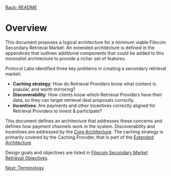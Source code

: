 [Back: README](../README.md)

# Overview

This document proposes a logical architecture for a minimum viable Filecoin Secondary Retrieval Market. An extended architecture is defined in the appendices that outlines additional components that could be added to this minimalist architecture to provide a richer set of features.

Protocol Labs identified three key problems in creating a secondary retrieval market:

* **Caching strategy**: How do Retrieval Providers know what content is popular, and worth mirroring?
* **Discoverability**: How clients know which Retrieval Providers have their data, so they can target retrieval deal proposals correctly.
* **Incentives**: Are payments and other incentives correctly aligned for Retrieval Providers  to invest & participate?

This document defines an architecture that addresses these concerns and defines how payment channels work in the system. Discoverability and Incentives are addressed by the [Core Architecture](TODO). The caching strategy is primarily covered by the Caching Provider, that is part of the [Extended Architecture](TODO)

Design goals and objectives are listed in [Filecoin Secondary Market Retrieval Objectives](TODO).

[Next: Terminology](terminology.md)